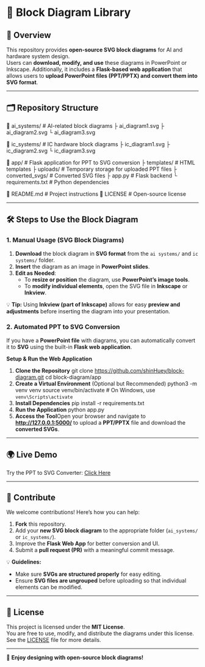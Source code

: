 # 🚀 Block Diagram Library

## 📌 Overview
This repository provides **open-source SVG block diagrams** for AI and hardware system design.  
Users can **download, modify, and use** these diagrams in PowerPoint or Inkscape. Additionally, it includes a **Flask-based web application** that allows users to **upload PowerPoint files (PPT/PPTX) and convert them into SVG format**.

---

## 🗂️ Repository Structure
📂 ai_systems/        # AI-related block diagrams
   ├️ ai_diagram1.svg
   ├️ ai_diagram2.svg
   └️ ai_diagram3.svg

📂 ic_systems/        # IC hardware block diagrams
   ├️ ic_diagram1.svg
   ├️ ic_diagram2.svg
   └️ ic_diagram3.svg

📂 app/               # Flask application for PPT to SVG conversion
   ├️ templates/     # HTML templates
   ├️ uploads/       # Temporary storage for uploaded PPT files
   ├️ converted_svgs/ # Converted SVG files
   ├️ app.py         # Flask backend
   └️ requirements.txt  # Python dependencies

📝 README.md         # Project instructions
📝 LICENSE           # Open-source license

---

## 🛠️ Steps to Use the Block Diagram
### 1. Manual Usage (SVG Block Diagrams)
1. **Download** the block diagram in **SVG format** from the `ai systems/` and `ic systems/` folder.
2. **Insert** the diagram as an image in **PowerPoint slides**.
3. **Edit as Needed**:
   - To **resize or position** the diagram, use **PowerPoint’s image tools**.
   - To **modify individual elements**, open the SVG file in **Inkscape** or **Inkview**.

💡 **Tip:** Using **Inkview (part of Inkscape)** allows for easy **preview and adjustments** before inserting the diagram into your presentation.

### 2. Automated PPT to SVG Conversion
If you have a **PowerPoint file** with diagrams, you can automatically convert it to **SVG** using the built-in **Flask web application**.

**Setup & Run the Web Application**
1. **Clone the Repository**
git clone https://github.com/shinHuey/block-diagram.git
cd block-diagram/app
2. **Create a Virtual Environment** (Optional but Recommended)
python3 -m venv venv
source venv/bin/activate  # On Windows, use `venv\Scripts\activate`
3. **Install Dependencies**
pip install -r requirements.txt
4. **Run the Application**
python app.py
5. **Access the Tool**Open your browser and navigate to **http://127.0.0.1:5000/** to upload a **PPT/PPTX** file and download the **converted SVGs**.
---
## 🌍 Live Demo
Try the PPT to SVG Converter: [Click Here](https://your-app-name.onrender.com/)

---

## 🤝 Contribute
We welcome contributions! Here’s how you can help:
1. **Fork** this repository.
2. Add your **new SVG block diagram** to the appropriate folder (`ai_systems/` or `ic_systems/`).
3. Improve the **Flask Web App** for better conversion and UI.
4. Submit a **pull request (PR)** with a meaningful commit message.
   
💡 **Guidelines:**  
- Make sure **SVGs are structured properly** for easy editing.  
- Ensure **SVG files are ungrouped** before uploading so that individual elements can be modified.

---

## 📜 License
This project is licensed under the **MIT License**.  
You are free to use, modify, and distribute the diagrams under this license.  
See the [LICENSE](LICENSE) file for more details.

---

🚀 **Enjoy designing with open-source block diagrams!**

